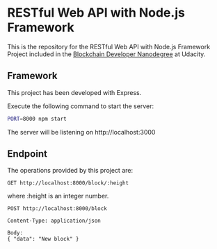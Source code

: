 # RESTful Web API with Node.js Framework

This is the repository for the RESTful Web API with Node.js Framework Project included in the [Blockchain Developer Nanodegree](https://www.udacity.com/course/blockchain-developer-nanodegree--nd1309) at Udacity.

## Framework
This project has been developed with Express.

Execute the following command to start the server:
```bash
PORT=8000 npm start
```

The server will be listening on http://localhost:3000
## Endpoint

The operations provided by this project are:

```
GET http://localhost:8000/block/:height
```

where :height is an integer number.

```
POST http://localhost:8000/block

Content-Type: application/json

Body:
{ "data": "New block" }

```